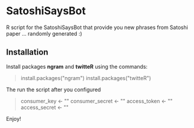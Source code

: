 # SatoshiSaysBot
R script for the SatoshiSaysBot that provide you new phrases from Satoshi paper ... randomly generated :)

## Installation 
Install packages __ngram__ and __twitteR__ using the commands:

> install.packages("ngram")
install.packages("twitteR")

The run the script after you configured 

> consumer_key    <- ""
consumer_secret <- ""
access_token    <- ""
access_secret   <- ""

Enjoy!
